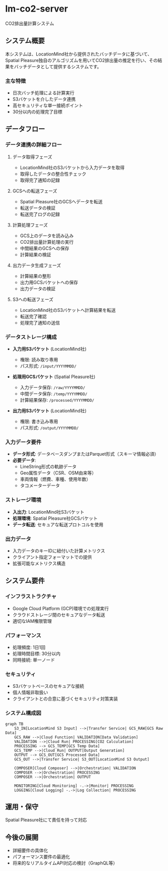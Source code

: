 # lm-co2-server

CO2排出量計算システム

## システム概要

本システムは、LocationMind社から提供されたバッチデータに基づいて、Spatial Pleasure独自のアルゴリズムを用いてCO2排出量の推定を行い、その結果をバッチデータとして提供するシステムです。

### 主な特徴

- 日次バッチ処理による計算実行
- S3バケットを介したデータ連携
- 高セキュリティな単一接続ポイント
- 30分以内の処理完了目標

## データフロー

### データ連携の詳細フロー
1. データ取得フェーズ
   - LocationMind社のS3バケットから入力データを取得
   - 取得したデータの整合性チェック
   - 取得完了通知の記録

2. GCSへの転送フェーズ
   - Spatial Pleasure社のGCSへデータを転送
   - 転送データの検証
   - 転送完了ログの記録

3. 計算処理フェーズ
   - GCS上のデータを読み込み
   - CO2排出量計算処理の実行
   - 中間結果のGCSへの保存
   - 計算結果の検証

4. 出力データ生成フェーズ
   - 計算結果の整形
   - 出力用GCSバケットへの保存
   - 出力データの検証

5. S3への転送フェーズ
   - LocationMind社のS3バケットへ計算結果を転送
   - 転送完了確認
   - 処理完了通知の送信

### データストレージ構成
- **入力用S3バケット** (LocationMind社)
  - 権限: 読み取り専用
  - パス形式: `/input/YYYYMMDD/`

- **処理用GCSバケット** (Spatial Pleasure社)
  - 入力データ保存: `/raw/YYYYMMDD/`
  - 中間データ保存: `/temp/YYYYMMDD/`
  - 計算結果保存: `/processed/YYYYMMDD/`

- **出力用S3バケット** (LocationMind社)
  - 権限: 書き込み専用
  - パス形式: `/output/YYYYMMDD/`

### 入力データ要件

- **データ形式**: データベースダンプまたはParquet形式（スキーマ情報必須）
- **必要データ**:
  - LineString形式の軌跡データ
  - Geo属性データ（CSR、OSM由来等）
  - 車両情報（燃費、車種、使用年数）
  - タコメーターデータ

### ストレージ環境
- **入出力**: LocationMind社S3バケット
- **処理環境**: Spatial Pleasure社GCSバケット
- **データ転送**: セキュアな転送プロトコルを使用

### 出力データ

- 入力データのキーIDに紐付いた計算メトリクス
- クライアント指定フォーマットでの提供
- 拡張可能なメトリクス構造

## システム要件

### インフラストラクチャ
- Google Cloud Platform (GCP)環境での処理実行
- クラウドストレージ間のセキュアなデータ転送
- 適切なIAM権限管理

### パフォーマンス
- 処理頻度: 1日1回
- 処理時間目標: 30分以内
- 同時接続: 単一ノード

### セキュリティ
- S3バケットベースのセキュアな接続
- 個人情報非取扱い
- クライアントとの合意に基づくセキュリティ対策実装

### システム構成図
```mermaid
graph TB
    S3_IN[LocationMind S3 Input] -->|Transfer Service| GCS_RAW[GCS Raw Data]
    GCS_RAW -->|Cloud Function| VALIDATION[Data Validation]
    VALIDATION -->|Cloud Run| PROCESSING[CO2 Calculation]
    PROCESSING --> GCS_TEMP[GCS Temp Data]
    GCS_TEMP -->|Cloud Run| OUTPUT[Output Generation]
    OUTPUT --> GCS_OUT[GCS Processed Data]
    GCS_OUT -->|Transfer Service| S3_OUT[LocationMind S3 Output]
    
    COMPOSER[Cloud Composer] -->|Orchestration| VALIDATION
    COMPOSER -->|Orchestration| PROCESSING
    COMPOSER -->|Orchestration| OUTPUT
    
    MONITORING[Cloud Monitoring] -.->|Monitor| PROCESSING
    LOGGING[Cloud Logging] -.->|Log Collection| PROCESSING

```

## 運用・保守

Spatial Pleasure社にて責任を持って対応

## 今後の展開

- 詳細要件の具体化
- パフォーマンス要件の最適化
- 将来的なリアルタイムAPI対応の検討（GraphQL等）